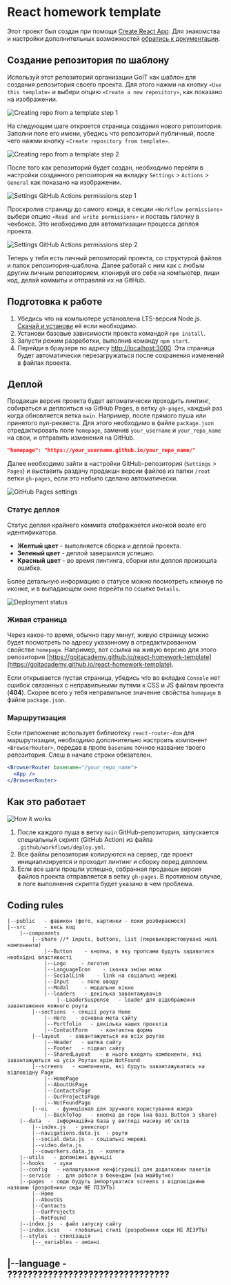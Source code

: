 # React homework template

Этот проект был создан при помощи
[Create React App](https://github.com/facebook/create-react-app). Для знакомства
и настройки дополнительных возможностей
[обратись к документации](https://facebook.github.io/create-react-app/docs/getting-started).

## Создание репозитория по шаблону

Используй этот репозиторий организации GoIT как шаблон для создания репозитория
своего проекта. Для этого нажми на кнопку `«Use this template»` и выбери опцию
`«Create a new repository»`, как показано на изображении.

![Creating repo from a template step 1](./assets/template-step-1.png)

На следующем шаге откроется страница создания нового репозитория. Заполни поле
его имени, убедись что репозиторий публичный, после чего нажми кнопку
`«Create repository from template»`.

![Creating repo from a template step 2](./assets/template-step-2.png)

После того как репозиторий будет создан, необходимо перейти в настройки
созданного репозитория на вкладку `Settings` > `Actions` > `General` как
показано на изображении.

![Settings GitHub Actions permissions step 1](./assets/gh-actions-perm-1.png)

Проскролив страницу до самого конца, в секции `«Workflow permissions»` выбери
опцию `«Read and write permissions»` и поставь галочку в чекбоксе. Это
необходимо для автоматизации процесса деплоя проекта.

![Settings GitHub Actions permissions step 2](./assets/gh-actions-perm-2.png)

Теперь у тебя есть личный репозиторий проекта, со структурой файлов и папок
репозитория-шаблона. Далее работай с ним как с любым другим личным репозиторием,
клонируй его себе на компьютер, пиши код, делай коммиты и отправляй их на
GitHub.

## Подготовка к работе

1. Убедись что на компьютере установлена LTS-версия Node.js.
   [Скачай и установи](https://nodejs.org/en/) её если необходимо.
2. Установи базовые зависимости проекта командой `npm install`.
3. Запусти режим разработки, выполнив команду `npm start`.
4. Перейди в браузере по адресу [http://localhost:3000](http://localhost:3000).
   Эта страница будет автоматически перезагружаться после сохранения изменений в
   файлах проекта.

## Деплой

Продакшн версия проекта будет автоматически проходить линтинг, собираться и
деплоиться на GitHub Pages, в ветку `gh-pages`, каждый раз когда обновляется
ветка `main`. Например, после прямого пуша или принятого пул-реквеста. Для этого
необходимо в файле `package.json` отредактировать поле `homepage`, заменив
`your_username` и `your_repo_name` на свои, и отправить изменения на GitHub.

```json
"homepage": "https://your_username.github.io/your_repo_name/"
```

Далее необходимо зайти в настройки GitHub-репозитория (`Settings` > `Pages`) и
выставить раздачу продакшн версии файлов из папки `/root` ветки `gh-pages`, если
это небыло сделано автоматически.

![GitHub Pages settings](./assets/repo-settings.png)

### Статус деплоя

Статус деплоя крайнего коммита отображается иконкой возле его идентификатора.

- **Желтый цвет** - выполняется сборка и деплой проекта.
- **Зеленый цвет** - деплой завершился успешно.
- **Красный цвет** - во время линтинга, сборки или деплоя произошла ошибка.

Более детальную информацию о статусе можно посмотреть кликнув по иконке, и в
выпадающем окне перейти по ссылке `Details`.

![Deployment status](./assets/deploy-status.png)

### Живая страница

Через какое-то время, обычно пару минут, живую страницу можно будет посмотреть
по адресу указанному в отредактированном свойстве `homepage`. Например, вот
ссылка на живую версию для этого репозитория
[https://goitacademy.github.io/react-homework-template](https://goitacademy.github.io/react-homework-template).

Если открывается пустая страница, убедись что во вкладке `Console` нет ошибок
связанных с неправильными путями к CSS и JS файлам проекта (**404**). Скорее
всего у тебя неправильное значение свойства `homepage` в файле `package.json`.

### Маршрутизация

Если приложение использует библиотеку `react-router-dom` для маршрутизации,
необходимо дополнительно настроить компонент `<BrowserRouter>`, передав в пропе
`basename` точное название твоего репозитория. Слеш в начале строки обязателен.

```jsx
<BrowserRouter basename="/your_repo_name">
  <App />
</BrowserRouter>
```

## Как это работает

![How it works](./assets/how-it-works.png)

1. После каждого пуша в ветку `main` GitHub-репозитория, запускается специальный
   скрипт (GitHub Action) из файла `.github/workflows/deploy.yml`.
2. Все файлы репозитория копируются на сервер, где проект инициализируется и
   проходит линтинг и сборку перед деплоем.
3. Если все шаги прошли успешно, собранная продакшн версия файлов проекта
   отправляется в ветку `gh-pages`. В противном случае, в логе выполнения
   скрипта будет указано в чем проблема.

## Coding rules

    |--public   - фавикон (фото, картинки - поки розбираємося)
    |--src      - весь код
        |--components
            |--share //* inputs, buttons, list (перевикористовувані малі компоненти)
                |--Button    - кнопка, в яку пропсами будуть задаватися необхідні властивості
                |--Logo     - логотип
                |--LanguageIcon    - іконка зміни мови
                |--SocialLink    - link на соціальні мережі
                |--Input    - поле вводу
                |--Modal     - модальне вікно
                |--loaders   - декілька завантажувачів
                    |--LoaderSuspense   - loader для відображення завантаження кожного роута
            |--sections  - секції роута Home
                |--Hero   - основна мета сайту
                |--Portfolio   - декілька наших проєктів
                |--ContactForm    - контактна форма
            |--layout   - завантажуються на всіх роутах
                |--Header   - шапка сайту
                |--Footer   - підвал сайту
                |--SharedLayout   - в нього входять компоненти, які завантажуються на усіх Роутах крім NotFound
            |--screens   - компоненти, які будуть завантажуватись на відповідну Page
                |--HomePage
                |--AboutUsPage
                |--ContactsPage
                |--OurProjectsPage
                |--NotFoundPage
            |--ui   - функціонал для зручного користування юзера
                |--BackToTop   - кнопка до гори (на базі Button з share)
        |--data  -  інформаційна база у вигляді масиву об'єктів
            |--index.js   - реекспорт
            |--navigations.data.js  - роути
            |--social.data.js  - соціальні мережі
            |--video.data.js
            |--coworkers.data.js  - колеги
        |--utils   - допоміжні функції
        |--hooks   - хуки
        |--config   - налаштування конфігурації для додаткових пакетів
        |--service  -  для роботи з бекендом (на майбутнє)
        |--pages  - сюди будуть імпортуватися screens з відповідними назвами (розробники сюди НЕ ЛІЗУТЬ)
            |--Home
            |--AboutUs
            |--Contacts
            |--OurProjects
            |--NotFound
        |--index.js  - файл запуску сайту
        |--index.scss   - глобальні стилі (розробники сюди НЕ ЛІЗУТЬ)
        |--styles  - стилізація
            |--_variables - змінні

## |--language - ????????????????????????????????
